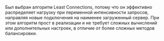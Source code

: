 Был выбран алгоритм Least Connections, потому что он эффективно распределяет нагрузку при переменной интенсивности запросов, направляя новые подключения на наименее загруженный сервер. При этом алгоритм прост в реализации и не требует сложных вычислений или дополнительных настроек, в отличие от более сложных методов балансировки.